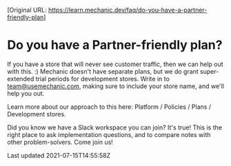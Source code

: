 [Original URL: https://learn.mechanic.dev/faq/do-you-have-a-partner-friendly-plan]

# Do you have a Partner-friendly plan?

If you have a store that will never see customer traffic, then we can help out with this. :) Mechanic doesn't have separate plans, but we do grant super-extended trial periods for development stores. Write in to team@usemechanic.com, making sure to include your store name, and we'll help you out.

Learn more about our approach to this here: Platform / Policies / Plans / Development stores.

Did you know we have a Slack workspace you can join? It's true! This is the right place to ask implementation questions, and to compare notes with other problem-solvers. Come join us!

Last updated 2021-07-15T14:55:58Z